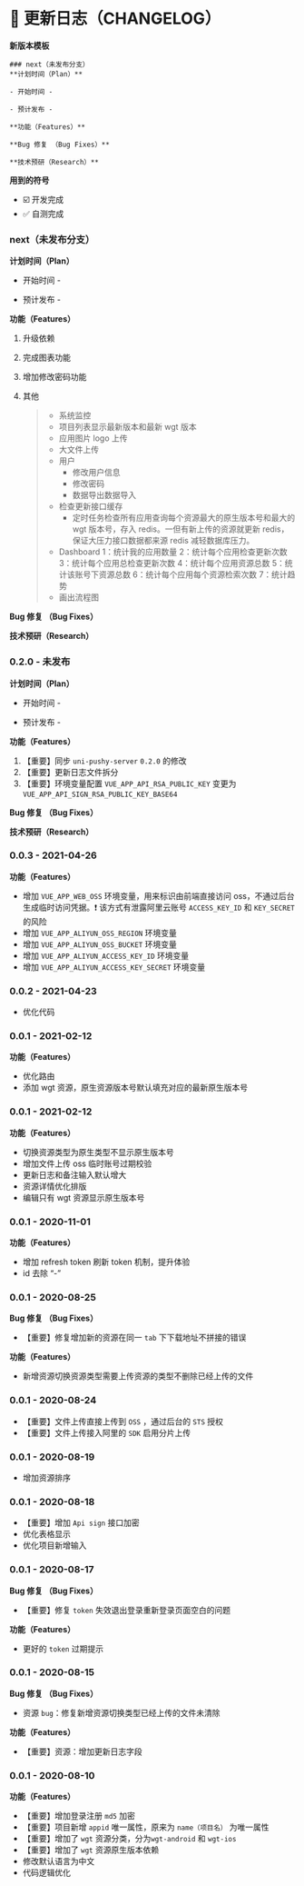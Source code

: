 # 📌 更新日志（CHANGELOG）

**新版本模板**

```
### next（未发布分支）
**计划时间（Plan）**

- 开始时间 -

- 预计发布 -

**功能（Features）**

**Bug 修复 （Bug Fixes）**

**技术预研（Research）**
```

**用到的符号**

- ☑️ 开发完成
- ✅ 自测完成

### next（未发布分支）

**计划时间（Plan）**

- 开始时间 -

- 预计发布 -

**功能（Features）**

1. 升级依赖

2. 完成图表功能

3. 增加修改密码功能

4. 其他

   > - 系统监控
   > - 项目列表显示最新版本和最新 wgt 版本
   > - 应用图片 logo 上传
   > - 大文件上传
   > - 用户
   >   - 修改用户信息
   >   - 修改密码
   >   - 数据导出数据导入
   > - 检查更新接口缓存
   >   - 定时任务检查所有应用查询每个资源最大的原生版本号和最大的 wgt 版本号，存入 redis。一但有新上传的资源就更新 redis，保证大压力接口数据都来源 redis 减轻数据库压力。
   > - Dashboard
   >   1：统计我的应用数量
   >   2：统计每个应用检查更新次数
   >   3：统计每个应用总检查更新次数
   >   4：统计每个应用资源总数
   >   5：统计该账号下资源总数
   >   6：统计每个应用每个资源检索次数
   >   7：统计趋势
   > - 画出流程图

**Bug 修复 （Bug Fixes）**

**技术预研（Research）**

### 0.2.0 - 未发布

**计划时间（Plan）**

- 开始时间 -

- 预计发布 -

**功能（Features）**

1. 【重要】同步 `uni-pushy-server` `0.2.0` 的修改
2. 【重要】更新日志文件拆分
3. 【重要】环境变量配置 `VUE_APP_API_RSA_PUBLIC_KEY` 变更为 `VUE_APP_API_SIGN_RSA_PUBLIC_KEY_BASE64`

**Bug 修复 （Bug Fixes）**

**技术预研（Research）**

### 0.0.3 - 2021-04-26

**功能（Features）**

- 增加 `VUE_APP_WEB_OSS` 环境变量，用来标识由前端直接访问 oss，不通过后台生成临时访问凭据。❗ 该方式有泄露阿里云账号 `ACCESS_KEY_ID` 和 `KEY_SECRET` 的风险
- 增加 `VUE_APP_ALIYUN_OSS_REGION` 环境变量
- 增加 `VUE_APP_ALIYUN_OSS_BUCKET` 环境变量
- 增加 `VUE_APP_ALIYUN_ACCESS_KEY_ID` 环境变量
- 增加 `VUE_APP_ALIYUN_ACCESS_KEY_SECRET` 环境变量

### 0.0.2 - 2021-04-23

- 优化代码

### 0.0.1 - 2021-02-12

**功能（Features）**

- 优化路由
- 添加 wgt 资源，原生资源版本号默认填充对应的最新原生版本号

### 0.0.1 - 2021-02-12

**功能（Features）**

- 切换资源类型为原生类型不显示原生版本号
- 增加文件上传 oss 临时账号过期校验
- 更新日志和备注输入默认增大
- 资源详情优化排版
- 编辑只有 wgt 资源显示原生版本号

### 0.0.1 - 2020-11-01

**功能（Features）**

- 增加 refresh token 刷新 token 机制，提升体验
- id 去除 “-”

### 0.0.1 - 2020-08-25

**Bug 修复 （Bug Fixes）**

- 【重要】修复增加新的资源在同一 `tab` 下下载地址不拼接的错误

**功能（Features）**

- 新增资源切换资源类型需要上传资源的类型不删除已经上传的文件

### 0.0.1 - 2020-08-24

- 【重要】文件上传直接上传到 `OSS` ，通过后台的 `STS` 授权
- 【重要】文件上传接入阿里的 `SDK` 启用分片上传

### 0.0.1 - 2020-08-19

- 增加资源排序

### 0.0.1 - 2020-08-18

- 【重要】增加 `Api sign` 接口加密
- 优化表格显示
- 优化项目新增输入

### 0.0.1 - 2020-08-17

**Bug 修复 （Bug Fixes）**

- 【重要】修复 `token` 失效退出登录重新登录页面空白的问题

**功能（Features）**

- 更好的 `token` 过期提示

### 0.0.1 - 2020-08-15

**Bug 修复 （Bug Fixes）**

- 资源 `bug`：修复新增资源切换类型已经上传的文件未清除

**功能（Features）**

- 【重要】资源：增加更新日志字段

### 0.0.1 - 2020-08-10

**功能（Features）**

- 【重要】增加登录注册 `md5` 加密
- 【重要】项目新增 `appid` 唯一属性，原来为 `name（项目名）` 为唯一属性
- 【重要】增加了 `wgt` 资源分类，分为`wgt-android` 和 `wgt-ios`
- 【重要】增加了 `wgt` 资源原生版本依赖
- 修改默认语言为中文
- 代码逻辑优化